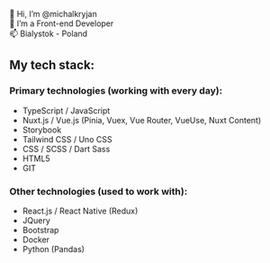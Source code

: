 👋 Hi, I’m @michalkryjan  
👀 I’m a Front-end Developer  
📫 Bialystok - Poland  


## My tech stack:

### Primary technologies (working with every day):
- TypeScript / JavaScript
- Nuxt.js  / Vue.js (Pinia, Vuex, Vue Router, VueUse, Nuxt Content)
- Storybook
- Tailwind CSS / Uno CSS
- CSS / SCSS / Dart Sass
- HTML5
- GIT


### Other technologies (used to work with):
- React.js / React Native (Redux)
- JQuery
- Bootstrap
- Docker
- Python (Pandas)

<!---
michalkryjan/michalkryjan is a ✨ special ✨ repository because its `README.md` (this file) appears on your GitHub profile.
You can click the Preview link to take a look at your changes.
--->
